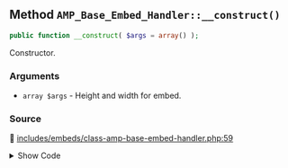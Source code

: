 ## Method `AMP_Base_Embed_Handler::__construct()`

```php
public function __construct( $args = array() );
```

Constructor.

### Arguments

* `array $args` - Height and width for embed.

### Source

:link: [includes/embeds/class-amp-base-embed-handler.php:59](../../includes/embeds/class-amp-base-embed-handler.php#L59-L67)

<details>
<summary>Show Code</summary>

```php
public function __construct( $args = [] ) {
	$this->args = wp_parse_args(
		$args,
		[
			'width'  => $this->DEFAULT_WIDTH,
			'height' => $this->DEFAULT_HEIGHT,
		]
	);
}
```

</details>
